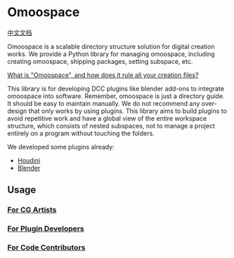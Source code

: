 # Omoospace

[中文文档](https://www.figma.com/proto/JsTmI3JwGQ3Q3qEThAJv15/Omoospace?page-id=0%3A1&type=design&node-id=1-2&viewport=-726%2C827%2C0.2&t=gOuR9PgBJRNM62R0-1&scaling=contain&mode=design)

Omoospace is a scalable directory structure solution for digital creation works. We provide a Python library for managing omoospace, including creating omoospace, shipping packages, setting subspace, etc.

[What is "Omoospace", and how does it rule all your creation files?](https://omoolab.github.io/Omoospace/latest/)

This library is for developing DCC plugins like blender add-ons to integrate omoospace into software. Remember, omoospace is just a directory guide. It should be easy to maintain manually. We do not recommend any over-design that only works by using plugins. This library aims to build plugins to avoid repetitive work and have a global view of the entire workspace structure, which consists of nested subspaces, not to manage a project entirely on a program without touching the folders.

We developed some plugins already:

-   [Houdini](https://github.com/OmooLab/Omoospace-Houdini)
-   [Blender](https://github.com/OmooLab/Omoospace-Blender)

## Usage

### [For CG Artists](https://omoolab.github.io/Omoospace/latest/artists/)

### [For Plugin Developers](https://omoolab.github.io/Omoospace/latest/developers/)

### [For Code Contributors](https://omoolab.github.io/Omoospace/latest/contributors/)